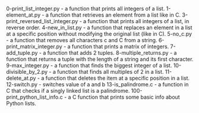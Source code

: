 0-print_list_integer.py - a function that prints all integers of a list.
1-element_at.py - a function that retrieves an element from a list like in C.
3-print_reversed_list_integer.py - a function that prints all integers of a list, in reverse order.
4-new_in_list.py - a function that replaces an element in a list at a specific position without modifying the original list (like in C).
5-no_c.py - a function that removes all characters c and C from a string.
6-print_matrix_integer.py - a function that prints a matrix of integers.
7-add_tuple.py - a function that adds 2 tuples.
8-multiple_returns.py - a function that returns a tuple with the length of a string and its first character.
9-max_integer.py - a function that finds the biggest integer of a list.
10-divisible_by_2.py - a function that finds all multiples of 2 in a list.
11-delete_at.py - a function that deletes the item at a specific position in a list.
12-switch.py - switches value of a and b
13-is_palindrome.c - a function in C that checks if a singly linked list is a palindrome.
100-print_python_list_info.c - a C function that prints some basic info about Python lists.
